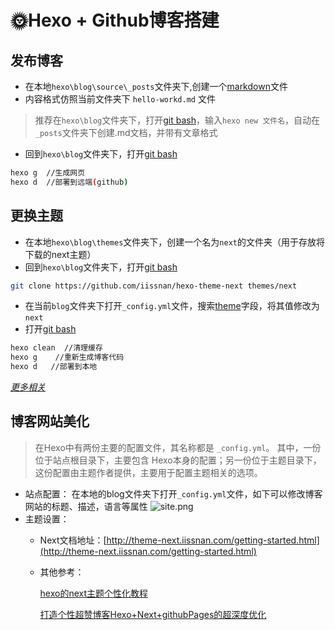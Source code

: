 # 🌞Hexo + Github博客搭建
## 发布博客
+ 在本地`hexo\blog\source\_posts`文件夹下,创建一个[markdown]()文件
+ 内容格式仿照当前文件夹下 `hello-workd.md` 文件
 > 推荐在`hexo\blog`文件夹下，打开[git bash]()，输入`hexo new 文件名`，自动在`_posts`文件夹下创建.md文档，并带有文章格式
+ 回到`hexo\blog`文件夹下，打开[git bash]()
 ```bash
 hexo g  //生成网页
 hexo d  //部署到远端(github)
 ```
## 更换主题
+ 在本地`hexo\blog\themes`文件夹下，创建一个名为`next`的文件夹（用于存放将下载的next主题）
+ 回到`hexo\blog`文件夹下，打开[git bash]()
 ```bash
 git clone https://github.com/iissnan/hexo-theme-next themes/next
 ```
+ 在当前`blog`文件夹下打开`_config.yml`文件，搜索[theme]()字段，将其值修改为`next`
+ 打开[git bash]()
 ```bash
 hexo clean  //清理缓存
 hexo g    //重新生成博客代码
 hexo d   //部署到本地
 ```
 
 *[更多相关](https://www.jianshu.com/p/33bc0a0a6e90)*
## 博客网站美化
> 在Hexo中有两份主要的配置文件，其名称都是 `_config.yml`。 其中，一份位于站点根目录下，主要包含 Hexo本身的配置；另一份位于主题目录下，这份配置由主题作者提供，主要用于配置主题相关的选项。

+ 站点配置：
  在本地的blog文件夹下打开`_config.yml`文件，如下可以修改博客网站的标题、描述，语言等属性
  ![site.png](https://i.loli.net/2018/11/02/5bdbc51db2332.png)
+ 主题设置：
  - Next文档地址：[http://theme-next.iissnan.com/getting-started.html](http://theme-next.iissnan.com/getting-started.html) 
  - 其他参考：
  
     [hexo的next主题个性化教程](https://www.jianshu.com/p/f054333ac9e6) 
     
     [打造个性超赞博客Hexo+Next+githubPages的超深度优化](https://reuixiy.github.io/technology/computer/computer-aided-art/2017/06/09/hexo-next-optimization.html#)
